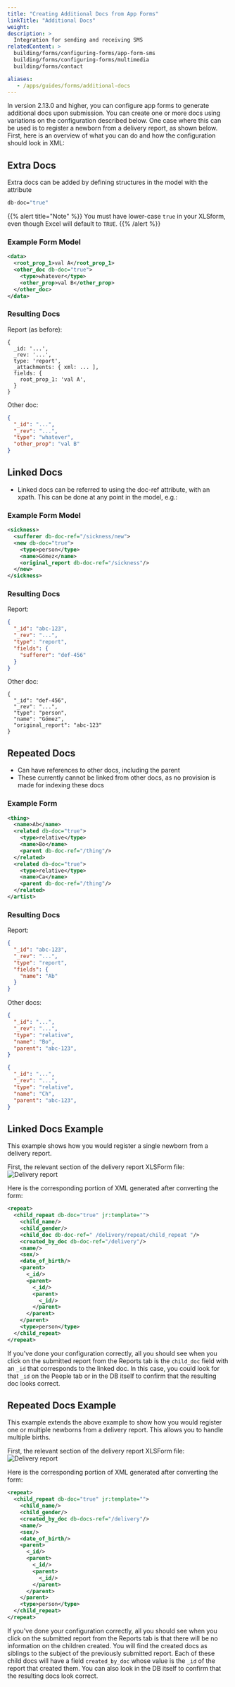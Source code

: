 ```yaml
---
title: "Creating Additional Docs from App Forms"
linkTitle: "Additional Docs"
weight: 
description: >
  Integration for sending and receiving SMS
relatedContent: >
  building/forms/configuring-forms/app-form-sms
  building/forms/configuring-forms/multimedia
  building/forms/contact

aliases:
   - /apps/guides/forms/additional-docs
---
```

In version 2.13.0 and higher, you can configure app forms to generate additional docs upon submission. You can create one or more docs using variations on the configuration described below. One case where this can be used is to register a newborn from a delivery report, as shown below. First, here is an overview of what you can do and how the configuration should look in XML:

## Extra Docs

Extra docs can be added by defining structures in the model with the attribute 

```zsh
db-doc="true"
```

{{% alert title="Note" %}}
You must have lower-case `true` in your XLSform, even though Excel will default to `TRUE`.
{{% /alert %}}


### Example Form Model

```xml
<data>
  <root_prop_1>val A</root_prop_1>
  <other_doc db-doc="true">
    <type>whatever</type>
    <other_prop>val B</other_prop>
  </other_doc>
</data>
```

### Resulting Docs

Report (as before):

```
{
  _id: '...',
  _rev: '...',
  type: 'report',
  _attachments: { xml: ... ],
  fields: {
    root_prop_1: 'val A',
  }
}
```

Other doc:

```json
{
  "_id": "...",
  "_rev": "...",
  "type": "whatever",
  "other_prop": "val B"
}
```

## Linked Docs

- Linked docs can be referred to using the doc-ref attribute, with an xpath. This can be done at any point in the model, e.g.:

### Example Form Model

```xml
<sickness>
  <sufferer db-doc-ref="/sickness/new">
  <new db-doc="true">
    <type>person</type>
    <name>Gómez</name>
    <original_report db-doc-ref="/sickness"/>
  </new>
</sickness>
```

### Resulting Docs

Report:

```json
{
  "_id": "abc-123",
  "_rev": "...",
  "type": "report",
  "fields": {
    "sufferer": "def-456"
  }
}
```

Other doc:

```
{
  "_id": "def-456",
  "_rev": "...",
  "type": "person",
  "name": "Gómez",
  "original_report": "abc-123"
}
```

## Repeated Docs

- Can have references to other docs, including the parent
- These currently cannot be linked from other docs, as no provision is made for indexing these docs

### Example Form

```xml
<thing>
  <name>Ab</name>
  <related db-doc="true">
    <type>relative</type>
    <name>Bo</name>
    <parent db-doc-ref="/thing"/>
  </related>
  <related db-doc="true">
    <type>relative</type>
    <name>Ca</name>
    <parent db-doc-ref="/thing"/>
  </related>
</artist>
```

### Resulting Docs

Report:

```json
{
  "_id": "abc-123",
  "_rev": "...",
  "type": "report",
  "fields": {
    "name": "Ab"
  }
}
```

Other docs:

```json
{
  "_id": "...",
  "_rev": "...",
  "type": "relative",
  "name": "Bo",
  "parent": "abc-123",
}
```

```json
{
  "_id": "...",
  "_rev": "...",
  "type": "relative",
  "name": "Ch",
  "parent": "abc-123",
}
```

## Linked Docs Example
This example shows how you would register a single newborn from a delivery report.

First, the relevant section of the delivery report XLSForm file:
![Delivery report](linked_docs_xlsform.png)

Here is the corresponding portion of XML generated after converting the form:

```xml
<repeat>
  <child_repeat db-doc="true" jr:template="">
    <child_name/>
    <child_gender/>
    <child_doc db-doc-ref=" /delivery/repeat/child_repeat "/>
    <created_by_doc db-doc-ref="/delivery"/>
    <name/>
    <sex/>
    <date_of_birth/>
    <parent>
      <_id/>
      <parent>
        <_id/>
        <parent>
          <_id/>
        </parent>
      </parent>
    </parent>
    <type>person</type>
  </child_repeat>
</repeat>
```

If you've done your configuration correctly, all you should see when you click on the submitted report from the Reports tab is the `child_doc` field with an `_id` that corresponds to the linked doc. In this case, you could look for that `_id` on the People tab or in the DB itself to confirm that the resulting doc looks correct.

## Repeated Docs Example
This example extends the above example to show how you would register one or multiple newborns from a delivery report. This allows you to handle multiple births.

First, the relevant section of the delivery report XLSForm file:
![Delivery report](repeated_docs_xlsform.png)

Here is the corresponding portion of XML generated after converting the form:

```xml
<repeat>
  <child_repeat db-doc="true" jr:template="">
    <child_name/>
    <child_gender/>
    <created_by_doc db-docs-ref="/delivery"/>
    <name/>
    <sex/>
    <date_of_birth/>
    <parent>
      <_id/>
      <parent>
        <_id/>
        <parent>
          <_id/>
        </parent>
      </parent>
    </parent>
    <type>person</type>
  </child_repeat>
</repeat>
```

If you've done your configuration correctly, all you should see when you click on the submitted report from the Reports tab is that there will be no information on the children created. You will find the created docs as siblings to the subject of the previously submitted report. Each of these child docs will have a field `created_by_doc` whose value is the `_id` of the report that created them. You can also look in the DB itself to confirm that the resulting docs look correct.
